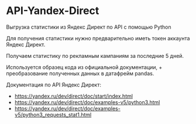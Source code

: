 # API-Yandex-Direct
Выгрузка статистики из Яндекс Директ по API с помощью Python

Для получения статистики нужно предварительно иметь токен аккаунта Яндекс Директ.

Получаем статистику по рекламным кампаниям за последние 5 дней.

Используется образец кода из официальной документации, + преобразование полученных данных в датафрейм pandas.

Документация по API Яндекс Директ:
- https://yandex.ru/dev/direct/doc/start/index.html
- https://yandex.ru/dev/direct/doc/examples-v5/python3.html
- https://yandex.ru/dev/direct/doc/examples-v5/python3_requests_stat1.html
